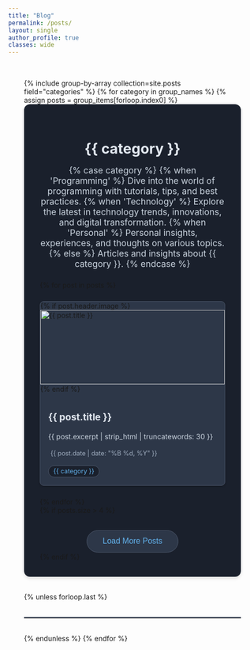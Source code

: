 ```yaml
---
title: "Blog"
permalink: /posts/
layout: single
author_profile: true
classes: wide
---
```


<style>
  .posts {
    max-width: 1200px;
    margin: 0 auto;
    padding: 2rem;
  }

  .posts__grid {
    display: grid;
    grid-template-columns: repeat(auto-fit, minmax(250px, 1fr));
    gap: 1.5rem;
    margin-top: 1rem;
  }

  .post-card {
    background: #2d3748;
    border-radius: 8px;
    box-shadow: 0 2px 4px rgba(0,0,0,0.2);
    border: 1px solid #4a5568;
    overflow: hidden;
    transition: transform 0.2s ease-in-out;
  }

  .post-card:hover {
    transform: translateY(-5px);
  }

  .post-card__image {
    width: 100%;
    height: 150px;
    object-fit: cover;
    border-bottom: 1px solid #4a5568;
  }

  .post-card__content {
    padding: 0.5rem 1rem;
  }

  .post-card__content--with-image {
    padding: 1rem;
  }

  .post-card__category {
    display: inline-block;
    background: #1a202c;
    color: #63b3ed;
    padding: 0.2rem 0.6rem;
    border-radius: 15px;
    font-size: 0.8rem;
    margin-bottom: 0.5rem;
    border: 1px solid #4a5568;
  }

  .post-card__title {
    color: #e2e8f0;
    font-size: 1.2rem;
    margin-bottom: 0.5rem;
    line-height: 1.4;
  }

  .post-card__excerpt {
    color: #cbd5e0;
    font-size: 0.9rem;
    line-height: 1.5;
    margin-bottom: 1rem;
  }

  .post-card__meta {
    display: flex;
    align-items: center;
    gap: 0.8rem;
    color: #a0aec0;
    font-size: 0.8rem;
  }

  .post-card__meta i {
    margin-right: 0.3rem;
  }

  .section-divider {
    border: none;
    border-top: 2px solid #4a5568;
    margin: 2rem 0;
  }

  .category-section {
    margin-bottom: 2rem;
    background: #1a202c;
    padding: 2rem;
    border-radius: 12px;
    box-shadow: 0 4px 6px rgba(0,0,0,0.1);
  }

  .category-title {
    color: #e2e8f0;
    font-size: 1.8rem;
    margin-bottom: 1rem;
    text-align: center;
  }

  .category-description {
    color: #cbd5e0;
    text-align: center;
    max-width: 600px;
    margin: 0 auto 1.5rem;
    font-size: 1.1rem;
  }

  .load-more-btn {
    display: block;
    margin: 2rem auto 0;
    padding: 0.8rem 2rem;
    background: #2d3748;
    color: #63b3ed;
    border: 1px solid #4a5568;
    border-radius: 25px;
    cursor: pointer;
    transition: all 0.3s ease;
    font-size: 1rem;
  }

  .load-more-btn:hover {
    background: #4a5568;
    transform: translateY(-2px);
  }

  .hidden {
    display: none;
  }

  .fade-in {
    animation: fadeIn 0.5s ease-in;
  }

  @keyframes fadeIn {
    from { opacity: 0; transform: translateY(20px); }
    to { opacity: 1; transform: translateY(0); }
  }

  @media (max-width: 768px) {
    .posts {
      padding: 1rem;
    }
    
    .category-section {
      padding: 1rem;
    }
  }
</style>

<div class="posts">
  {% include group-by-array collection=site.posts field="categories" %}
  {% for category in group_names %}
    {% assign posts = group_items[forloop.index0] %}
    <div class="category-section">
      <h2 class="category-title">{{ category }}</h2>
      <p class="category-description">
        {% case category %}
          {% when 'Programming' %}
            Dive into the world of programming with tutorials, tips, and best practices.
          {% when 'Technology' %}
            Explore the latest in technology trends, innovations, and digital transformation.
          {% when 'Personal' %}
            Personal insights, experiences, and thoughts on various topics.
          {% else %}
            Articles and insights about {{ category }}.
        {% endcase %}
      </p>
      <div class="posts__grid">
        {% for post in posts %}
          <article class="post-card {% if forloop.index > 4 %}hidden{% endif %} {% if forloop.index > 4 and forloop.index <= 8 %}fade-in{% endif %}">
            {% if post.header.image %}
              <img class="post-card__image" src="{{ post.header.image | relative_url }}" alt="{{ post.title }}">
            {% endif %}
            <div class="post-card__content {% if post.header.image %}post-card__content--with-image{% endif %}">
              <h3 class="post-card__title">
                <a href="{{ post.url | relative_url }}" style="color: inherit; text-decoration: none;">{{ post.title }}</a>
              </h3>
              <p class="post-card__excerpt">{{ post.excerpt | strip_html | truncatewords: 30 }}</p>
              <div class="post-card__meta">
                <span><i class="far fa-calendar"></i>{{ post.date | date: "%B %d, %Y" }}</span>
              </div>
              <br>
              <div class="post-card__category">{{ category }}</div>
            </div>
          </article>
        {% endfor %}
      </div>
      {% if posts.size > 4 %}
        <button class="load-more-btn" onclick="loadMore(this, '{{ category }}')">Load More Posts</button>
      {% endif %}
    </div>
    {% unless forloop.last %}
      <hr class="section-divider">
    {% endunless %}
  {% endfor %}
</div>

<script>
function loadMore(button, category) {
  const categorySection = button.closest('.category-section');
  const hiddenPosts = categorySection.querySelectorAll('.post-card.hidden');
  const fadeInPosts = categorySection.querySelectorAll('.post-card.fade-in');
  
  // Show next 4 hidden posts
  hiddenPosts.forEach((post, index) => {
    if (index < 4) {
      post.classList.remove('hidden');
      post.classList.add('fade-in');
    }
  });
  
  // Remove fade-in class from posts that were just shown
  fadeInPosts.forEach(post => {
    post.classList.remove('fade-in');
  });
  
  // Hide button if no more posts to show
  if (hiddenPosts.length <= 4) {
    button.style.display = 'none';
  }
}
</script>
